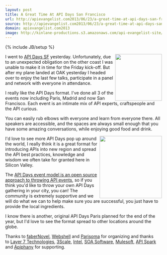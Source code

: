 ```yaml
---
layout: post
title: A Great Time At API Days San Francisco
url: http://apievangelist.com2013/06/23/a-great-time-at-api-days-san-francisco/
source: http://apievangelist.com2013/06/23/a-great-time-at-api-days-san-francisco/
domain: apievangelist.com2013
image: http://kinlane-productions.s3.amazonaws.com/api-evangelist-site/blog/api-days-logo.png
---
```

{% include JB/setup %}<p>
     <a href="http://sf.apidays.io/" target="_blank"><img src="https://s3.amazonaws.com/kinlane-productions/events/api-days-san-francisco/api-days-san-francisco-logo.png"  width="150" align="right" /></a>
</p>
<p>
     I went to <a href="http://sf.apidays.io/" target="_blank">API Days SF</a> yesterday. Unfortunately, due to an unexpected obligation on the other coast I was unable to make it in time for the Friday kick-off. But after my plane landed at OAK yesterday I headed over to enjoy the last few talks, participate in a panel and network with everyone in attendance.
</p>
<p>
     I really like the API Days format. I've done all 3 of the events now including Paris, Madrid and now San Francisco. Each event is an intimate mix of API experts, craftspeople and the API curious.
</p>
<p>
     You can easily rub elbows with everyone and learn from everyone there. All speakers are accessible, and the spaces are always small enough that you have some amazing conversations, while enjoying good food and drink.
</p>
<p>
     <a href="http://sf.apidays.io/" target="_blank"><img src="https://s3.amazonaws.com/kinlane-productions/events/api-days-san-francisco/api-design-at-api-days-san-francisco.jpg"  width="200" align="right" /></a>
</p>
<p>
     I'd love to see more API Days pop up around the world, I really think it is a great format for introducing APIs into new region and spread the API best practices, knowledge and wisdom we often take for granted here in Silicon Valley.
</p>
<p>
     The <a href="http://apidays.io/2013/06/09/fork-my-conference-it-aint-a-franchise-its-open-source/">API Days event model is an open source approach to throwing API events</a>, so if you think you'd like to throw your own API Days gathering in your city, you can! The community is extremely supportive and we will do what we can to help make sure you are successful, you just have to provide the local ingredients.
</p>
<p>
     I know there is another, original API Days Paris planned for the end of the year, but I'd love to see the format spread to other locations around the globe.
</p>
<p>
     Thanks to <a href="http://fabernovel.com/en/">faberNovel</a>, <a href="http://webshell.io/">Webshell</a> and <a href="http://www.parisoma.com/">Parisoma</a> for organizing and thanks to <a href="http://www.layer7tech.com/">Layer 7 Technologies</a>, <a href="http://www.3scale.net/">3Scale</a>, <a href="http://cloudsecurity.intel.com/api-management">Intel</a>, <a href="http://www.soa.com/">SOA Software</a>, <a href="http://www.mulesoft.com/">Mulesoft</a>, <a href="http://apispark.com/">API Spark</a> and <a href="http://apiphany.com/">Apiphany</a> for supporting.
</p>
